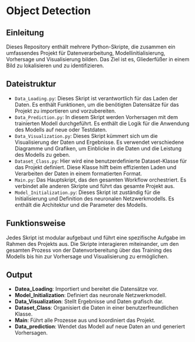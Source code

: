 # Object Detection

## Einleitung
Dieses Repository enthält mehrere Python-Skripte, die zusammen ein umfassendes Projekt für Datenverarbeitung, Modellinitialisierung, Vorhersage und Visualisierung bilden. Das Ziel ist es, Gliederfüßer in einem Bild zu lokalisieren und zu identifizieren.

## Dateistruktur
- `Data_Loading.py`: Dieses Skript ist verantwortlich für das Laden der Daten. Es enthält Funktionen, um die benötigten Datensätze für das Projekt zu importieren und vorzubereiten.
- `Data_Prediction.py`: In diesem Skript werden Vorhersagen mit dem trainierten Modell durchgeführt. Es enthält die Logik für die Anwendung des Modells auf neue oder Testdaten.
- `Data_Visualization.py`: Dieses Skript kümmert sich um die Visualisierung der Daten und Ergebnisse. Es verwendet verschiedene Diagramme und Grafiken, um Einblicke in die Daten und die Leistung des Modells zu geben.
- `Dataset_Class.py`: Hier wird eine benutzerdefinierte Dataset-Klasse für das Projekt definiert. Diese Klasse hilft beim effizienten Laden und Verarbeiten der Daten in einem formatierten Format.
- `Main.py`: Das Hauptskript, das den gesamten Workflow orchestriert. Es verbindet alle anderen Skripte und führt das gesamte Projekt aus.
- `Model_Initialization.py`: Dieses Skript ist zuständig für die Initialisierung und Definition des neuronalen Netzwerkmodells. Es enthält die Architektur und die Parameter des Modells.

## Funktionsweise
Jedes Skript ist modular aufgebaut und führt eine spezifische Aufgabe im Rahmen des Projekts aus. Die Skripte interagieren miteinander, um den gesamten Prozess von der Datenvorbereitung über das Training des Modells bis hin zur Vorhersage und Visualisierung zu ermöglichen.

## Output
- **Datea_Loading**: Importiert und bereitet die Datensätze vor.
- **Model_Initialization**: Definiert das neuronale Netzwerkmodell.
- **Data_Visualization**: Stellt Ergebnisse und Daten grafisch dar.
- **Dataset_Class**: Organisiert die Daten in einer benutzerfreundlichen Klasse.
- **Main**: Führt alle Prozesse aus und koordiniert das Projekt.
- **Data_prediction**: Wendet das Modell auf neue Daten an und generiert Vorhersagen.
